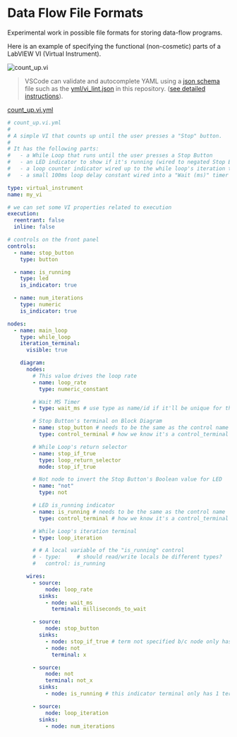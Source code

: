 # Data Flow File Formats
Experimental work in possible file formats for storing data-flow programs.

Here is an example of specifying the functional (non-cosmetic) parts of a LabVIEW VI (Virtual Instrument).

![count_up.vi](https://user-images.githubusercontent.com/381432/180230602-9dd249de-6651-4cac-aef7-9076fd1b9ed6.png)

> VSCode can validate and autocomplete YAML using a [json schema](https://json-schema.org/) file such as the [yml/vi_lint.json](https://github.com/PicoG/data-flow-file-formats/blob/main/yml/vi_lint.json) in this repository. ([see detailed instructions](https://dev.to/brpaz/how-to-create-your-own-auto-completion-for-json-and-yaml-files-on-vs-code-with-the-help-of-json-schema-k1i)).

[count_up.vi.yml](yml/count_up.vi.yml)
```yaml
# count_up.vi.yml
#
# A simple VI that counts up until the user presses a "Stop" button.
#
# It has the following parts:
#   - a While Loop that runs until the user presses a Stop Button
#   - an LED indicator to show if it's running (wired to negated Stop Button value)
#   - a loop counter indicator wired up to the while loop's iteration terminal
#   - a small 100ms loop delay constant wired into a "Wait (ms)" timer

type: virtual_instrument
name: my_vi

# we can set some VI properties related to execution
execution:
  reentrant: false
  inline: false

# controls on the front panel
controls:
  - name: stop_button
    type: button

  - name: is_running
    type: led
    is_indicator: true

  - name: num_iterations
    type: numeric
    is_indicator: true

nodes:
  - name: main_loop
    type: while_loop
    iteration_terminal:
      visible: true

    diagram:
      nodes:
        # This value drives the loop rate
        - name: loop_rate
          type: numeric_constant

        # Wait MS Timer
        - type: wait_ms # use type as name/id if it'll be unique for the VI

        # Stop Button's terminal on Block Diagram
        - name: stop_button # needs to be the same as the control name
          type: control_terminal # how we know it's a control_terminal type

        # While Loop's return selector
        - name: stop_if_true
          type: loop_return_selector
          mode: stop_if_true

        # Not node to invert the Stop Button's Boolean value for LED
        - name: "not"
          type: not

        # LED is_running indicator
        - name: is_running # needs to be the same as the control name
          type: control_terminal # how we know it's a control_terminal type

        # While Loop's iteration terminal
        - type: loop_iteration

        # # A local variable of the "is_running" control
        # - type:     # should read/write locals be different types?
        #   control: is_running

      wires:
        - source:
            node: loop_rate
          sinks:
            - node: wait_ms
              terminal: milliseconds_to_wait

        - source:
            node: stop_button
          sinks:
            - node: stop_if_true # term not specified b/c node only has 1 term
            - node: not
              terminal: x

        - source:
            node: not
            terminal: not_x
          sinks:
            - node: is_running # this indicator terminal only has 1 term

        - source:
            node: loop_iteration
          sinks:
            - node: num_iterations
            
```

